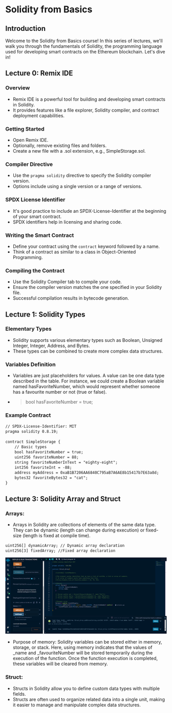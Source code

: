 # Solidity from Basics

## Introduction

Welcome to the Solidity from Basics course! In this series of lectures, we'll walk you through the fundamentals of Solidity, the programming language used for developing smart contracts on the Ethereum blockchain. Let's dive in!

## Lecture 0: Remix IDE

### Overview
- Remix IDE is a powerful tool for building and developing smart contracts in Solidity.
- It provides features like a file explorer, Solidity compiler, and contract deployment capabilities.

### Getting Started
- Open Remix IDE.
- Optionally, remove existing files and folders.
- Create a new file with a .sol extension, e.g., SimpleStorage.sol.

### Compiler Directive
- Use the `pragma solidity` directive to specify the Solidity compiler version.
- Options include using a single version or a range of versions.

### SPDX License Identifier
- It's good practice to include an SPDX-License-Identifier at the beginning of your smart contract.
- SPDX identifiers help in licensing and sharing code.

### Writing the Smart Contract
- Define your contract using the `contract` keyword followed by a name.
- Think of a contract as similar to a class in Object-Oriented Programming.

### Compiling the Contract
- Use the Solidity Compiler tab to compile your code.
- Ensure the compiler version matches the one specified in your Solidity file.
- Successful compilation results in bytecode generation.

## Lecture 1: Solidity Types

### Elementary Types
- Solidity supports various elementary types such as Boolean, Unsigned Integer, Integer, Address, and Bytes.
- These types can be combined to create more complex data structures.

### Variables Definition
- Variables are just placeholders for values. A value can be one data type described in the table. For instance, we could create a Boolean variable named hasFavoriteNumber, which would represent whether someone has a favourite number or not (true or false).
- > bool hasFavoriteNumber = true;

### Example Contract
```solidity
// SPDX-License-Identifier: MIT
pragma solidity 0.8.19;

contract SimpleStorage {
    // Basic types
    bool hasFavoriteNumber = true;
    uint256 favoriteNumber = 88;
    string favoriteNumberInText = "eighty-eight";
    int256 favoriteInt = -88;
    address myAddress = 0xaB1B7206AA6840C795aB7A6AE8b15417b7E63a8d;
    bytes32 favoriteBytes32 = "cat";
}
```
## Lecture 3: Solidity Array and Struct
### Arrays:
- Arrays in Solidity are collections of elements of the same data type. They can be dynamic (length can change during execution) or fixed-size (length is fixed at compile time).
```
uint256[] dynamicArray; // Dynamic array declaration
uint256[3] fixedArray; //Fixed array declaration
```
![Remix IDE](array_struct.png)
- Purpose of memory: Solidity variables can be stored either in memory, storage, or stack. Here, using memory indicates that the values of _name and _favouriteNumber will be stored temporarily during the execution of the function. Once the function execution is completed, these variables will be cleared from memory.
### Struct:
- Structs in Solidity allow you to define custom data types with multiple fields.
- Structs are often used to organize related data into a single unit, making it easier to manage and manipulate complex data structures.
